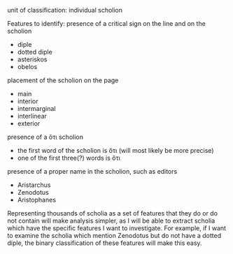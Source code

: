 unit of classification: individual scholion

Features to identify:
presence of a critical sign on the line and on the scholion
- diple
- dotted diple
- asteriskos
- obelos

placement of the scholion on the page
- main
- interior
- intermarginal
- interlinear
- exterior

presence of a ὅτι scholion
- the first word of the scholion is ὅτι (will most likely be more precise)
- one of the first three(?) words is ὅτι 


presence of a proper name in the scholion, such as editors
- Aristarchus
- Zenodotus
- Aristophanes

Representing thousands of scholia as a set of features that they do or do not contain will make analysis simpler, as I will be able to extract scholia which have the specific features I want to investigate. For example, if I want to examine the scholia which mention Zenodotus but do not have a dotted diple, the binary classification of these features will make this easy.  
